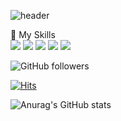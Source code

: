 <!--
**leeyuuj/leeyuuj** is a ✨ _special_ ✨ repository because its `README.md` (this file) appears on your GitHub profile.

Here are some ideas to get you started:
- 🔭 I’m currently working on ...
- 🌱 I’m currently learning ...
- 👯 I’m looking to collaborate on ...
- 🤔 I’m looking for help with ...
- 💬 Ask me about ...
- 📫 How to reach me: ...
- 😄 Pronouns: ...
- ⚡ Fun fact: ...
-->

![header](https://capsule-render.vercel.app/api?type=Waving&color=6FC7E1&height=200&section=header&text=YujeongLee&fontSize=80)

💪 My Skills <br>
<img src="https://img.shields.io/badge/Python-3766AB?style=flat-square&logo=Python&logoColor=white"> 
<img src="https://img.shields.io/badge/TensorFlow-FF6F00?style=flat-square&logo=TensorFlow&logoColor=white">
<img src="https://img.shields.io/badge/Keras-D00000?style=flat-square&logo=Keras&logoColor=white"> 
<img src="https://img.shields.io/badge/Coursera-0056D2?style=flat-square&logo=Coursera&logoColor=white">
<img src="https://img.shields.io/badge/Google Colab-F9AB00?style=flat-square&logo=Google Colab&logoColor=white">

![GitHub followers](https://img.shields.io/github/followers/leeyuuj?style=social)

[![Hits](https://hits.seeyoufarm.com/api/count/incr/badge.svg?url=https%3A%2F%2Fgithub.com%2Fleeyuuj%2Fhit-counter&count_bg=%2321211C&title_bg=%230A8BF7&icon=&icon_color=%23E7E7E7&title=hits&edge_flat=false)](https://hits.seeyoufarm.com)

![Anurag's GitHub stats](https://github-readme-stats.vercel.app/api?username=leeyuuj&show_icons=true&theme=github_dark)
